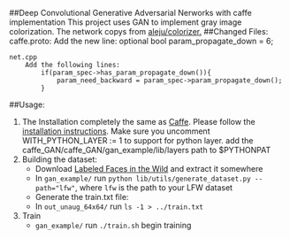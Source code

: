 ##Deep Convolutional Generative Adversarial Nerworks with caffe implementation
This project uses GAN to implement gray image colorization. The network copys from  [ aleju/colorizer.](https://github.com/aleju/colorizer) 
##Changed Files:
    caffe.proto:
    	Add the new line:
    		  optional bool param_propagate_down = 6;

    net.cpp
    	Add the following lines:
    		if(param_spec->has_param_propagate_down()){
       	 		param_need_backward = param_spec->param_propagate_down();
      		}

    		
##Usage:
1. The Installation completely the same as [Caffe](http://caffe.berkeleyvision.org/). Please follow the [installation instructions](http://caffe.berkeleyvision.org/installation.html). Make sure you uncomment WITH_PYTHON_LAYER := 1 to support for python layer.
	add the caffe_GAN/caffe_GAN/gan_example/lib/layers path to $PYTHONPAT
2. Building the dataset:
	* Download [Labeled Faces in the Wild](http://vis-www.cs.umass.edu/lfw/) and extract it somewhere
	* In `gan_example/` run `python lib/utils/generate_dataset.py --path="lfw"`, where `lfw` is the path to your LFW dataset
	* Generate the train.txt file:
	* In `out_unaug_64x64/` run `ls -1 > ../train.txt`
3. Train
	* `gan_example/` run `./train.sh` begin training
	

